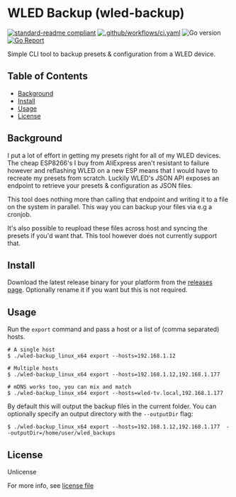 # WLED Backup (wled-backup)

[![standard-readme compliant](https://img.shields.io/badge/readme%20style-standard-brightgreen.svg)](https://github.com/RichardLitt/standard-readme)
[![.github/workflows/ci.yaml](https://github.com/thibmaek/wled-backup/actions/workflows/ci.yaml/badge.svg)](https://github.com/thibmaek/wled-backup/actions/workflows/ci.yaml)
![Go version](https://img.shields.io/github/go-mod/go-version/thibmaek/wled-backup)
[![Go Report](https://goreportcard.com/badge/github.com/thibmaek/wled-backup)](https://github.com/thibmaek/wled-backup)

<!-- Short Description: 
- Must not have its own title.
- Must be less than 120 characters.
- Must not start with `> `
- Must be on its own line.
- Must match the description in the packager manager's `description` field.
- Must match GitHub's description (if on GitHub).
 -->
Simple CLI tool to backup presets & configuration from a WLED device.

## Table of Contents
<!-- - Must link to all Markdown sections in the file.
- Must start with the next section; do not include the title or Table of Contents headings.
- Must be at least one-depth: must capture all `##` headings. -->
- [Background](#background)
- [Install](#install)
- [Usage](#usage)
- [License](#license)

## Background

I put a lot of effort in getting my presets right for all of my WLED devices. The cheap ESP8266's I buy from AliExpress aren't resistant to failure however and reflashing WLED on a new ESP means that I would have to recreate my presets from scratch.
Luckily WLED's JSON API exposes an endpoint to retrieve your presets & configuration as JSON files.

This tool does nothing more than calling that endpoint and writing it to a file on the system in parallel. This way you can backup your files via e.g a cronjob.

It's also possible to reupload these files across host and syncing the presets if you'd want that. This tool however does not currently support that.

## Install

Download the latest release binary for your platform from the [releases page](https://github.com/thibmaek/wled-backup/releases). Optionally rename it if you want but this is not required.

## Usage

Run the `export` command and pass a host or a list of (comma separated) hosts.

```console
# A single host
$ ./wled-backup_linux_x64 export --hosts=192.168.1.12

# Multiple hosts
$ ./wled-backup_linux_x64 export --hosts=192.168.1.12,192.168.1.177

# mDNS works too, you can mix and match
$ ./wled-backup_linux_x64 export --hosts=wled-tv.local,192.168.1.177
```

By default this will output the backup files in the current folder. You can optionally specify an output directory with the `--outputDir` flag:

```console
$ ./wled-backup_linux_x64 export --hosts=192.168.1.12,192.168.1.177  --outputDir=/home/user/wled_backups
```

## License

Unlicense

For more info, see [license file](./LICENSE)
